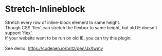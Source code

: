 # Stretch-Inlineblock

Stretch every row of inline-block element to same height.<br>
Though CSS 'flex' can stretch the flexbox to same height, but old IE doesn't support 'flex'.<br>
If your website want to be run on old IE, you can try this plugin.<br><br>
See demo: https://codepen.io/britz/pen/JxXwmy

